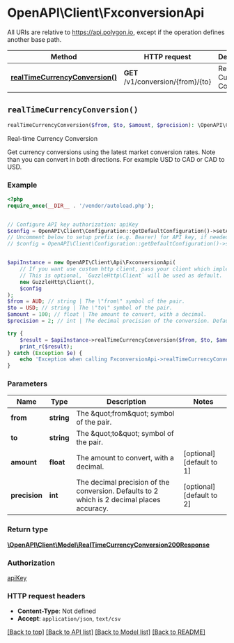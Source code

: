 # OpenAPI\Client\FxconversionApi

All URIs are relative to https://api.polygon.io, except if the operation defines another base path.

| Method | HTTP request | Description |
| ------------- | ------------- | ------------- |
| [**realTimeCurrencyConversion()**](FxconversionApi.md#realTimeCurrencyConversion) | **GET** /v1/conversion/{from}/{to} | Real-time Currency Conversion |


## `realTimeCurrencyConversion()`

```php
realTimeCurrencyConversion($from, $to, $amount, $precision): \OpenAPI\Client\Model\RealTimeCurrencyConversion200Response
```

Real-time Currency Conversion

Get currency conversions using the latest market conversion rates. Note than you can convert in both directions. For example USD to CAD or CAD to USD.

### Example

```php
<?php
require_once(__DIR__ . '/vendor/autoload.php');


// Configure API key authorization: apiKey
$config = OpenAPI\Client\Configuration::getDefaultConfiguration()->setApiKey('apiKey', 'YOUR_API_KEY');
// Uncomment below to setup prefix (e.g. Bearer) for API key, if needed
// $config = OpenAPI\Client\Configuration::getDefaultConfiguration()->setApiKeyPrefix('apiKey', 'Bearer');


$apiInstance = new OpenAPI\Client\Api\FxconversionApi(
    // If you want use custom http client, pass your client which implements `GuzzleHttp\ClientInterface`.
    // This is optional, `GuzzleHttp\Client` will be used as default.
    new GuzzleHttp\Client(),
    $config
);
$from = AUD; // string | The \"from\" symbol of the pair.
$to = USD; // string | The \"to\" symbol of the pair.
$amount = 100; // float | The amount to convert, with a decimal.
$precision = 2; // int | The decimal precision of the conversion. Defaults to 2 which is 2 decimal places accuracy.

try {
    $result = $apiInstance->realTimeCurrencyConversion($from, $to, $amount, $precision);
    print_r($result);
} catch (Exception $e) {
    echo 'Exception when calling FxconversionApi->realTimeCurrencyConversion: ', $e->getMessage(), PHP_EOL;
}
```

### Parameters

| Name | Type | Description  | Notes |
| ------------- | ------------- | ------------- | ------------- |
| **from** | **string**| The \&quot;from\&quot; symbol of the pair. | |
| **to** | **string**| The \&quot;to\&quot; symbol of the pair. | |
| **amount** | **float**| The amount to convert, with a decimal. | [optional] [default to 1] |
| **precision** | **int**| The decimal precision of the conversion. Defaults to 2 which is 2 decimal places accuracy. | [optional] [default to 2] |

### Return type

[**\OpenAPI\Client\Model\RealTimeCurrencyConversion200Response**](../Model/RealTimeCurrencyConversion200Response.md)

### Authorization

[apiKey](../../README.md#apiKey)

### HTTP request headers

- **Content-Type**: Not defined
- **Accept**: `application/json`, `text/csv`

[[Back to top]](#) [[Back to API list]](../../README.md#endpoints)
[[Back to Model list]](../../README.md#models)
[[Back to README]](../../README.md)

